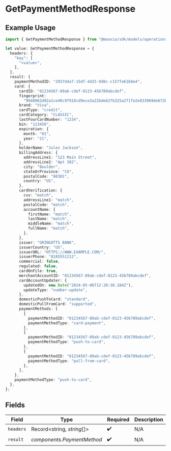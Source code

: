 # GetPaymentMethodResponse

## Example Usage

```typescript
import { GetPaymentMethodResponse } from "@moovio/sdk/models/operations";

let value: GetPaymentMethodResponse = {
  headers: {
    "key": [
      "<value>",
    ],
  },
  result: {
    paymentMethodID: "2937d4a7-15df-4d25-9d8c-c157fe6168e4",
    card: {
      cardID: "01234567-89ab-cdef-0123-456789abcdef",
      fingerprint:
        "9948962d92a1ce40c9f918cd9ece3a22bde62fb325a2f1fe2e833969de672ba3",
      brand: "Visa",
      cardType: "credit",
      cardCategory: "CLASSIC",
      lastFourCardNumber: "1234",
      bin: "123456",
      expiration: {
        month: "01",
        year: "21",
      },
      holderName: "Jules Jackson",
      billingAddress: {
        addressLine1: "123 Main Street",
        addressLine2: "Apt 302",
        city: "Boulder",
        stateOrProvince: "CO",
        postalCode: "80301",
        country: "US",
      },
      cardVerification: {
        cvv: "match",
        addressLine1: "match",
        postalCode: "match",
        accountName: {
          firstName: "match",
          lastName: "match",
          middleName: "match",
          fullName: "match",
        },
      },
      issuer: "GRINGOTTS BANK",
      issuerCountry: "US",
      issuerURL: "HTTPS://WWW.EXAMPLE.COM/",
      issuerPhone: "8185551212",
      commercial: false,
      regulated: false,
      cardOnFile: true,
      merchantAccountID: "01234567-89ab-cdef-0123-456789abcdef",
      cardAccountUpdater: {
        updatedOn: new Date("2024-05-06T12:20:38.184Z"),
        updateType: "number-update",
      },
      domesticPushToCard: "standard",
      domesticPullFromCard: "supported",
      paymentMethods: [
        {
          paymentMethodID: "01234567-89ab-cdef-0123-456789abcdef",
          paymentMethodType: "card-payment",
        },
        {
          paymentMethodID: "01234567-89ab-cdef-0123-456789abcdef",
          paymentMethodType: "push-to-card",
        },
        {
          paymentMethodID: "01234567-89ab-cdef-0123-456789abcdef",
          paymentMethodType: "pull-from-card",
        },
      ],
    },
    paymentMethodType: "push-to-card",
  },
};
```

## Fields

| Field                      | Type                       | Required                   | Description                |
| -------------------------- | -------------------------- | -------------------------- | -------------------------- |
| `headers`                  | Record<string, *string*[]> | :heavy_check_mark:         | N/A                        |
| `result`                   | *components.PaymentMethod* | :heavy_check_mark:         | N/A                        |